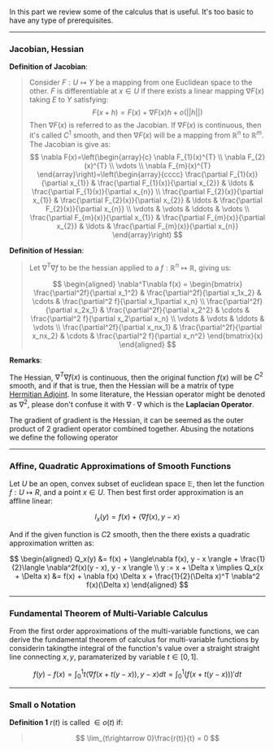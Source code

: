 In this part we review some of the calculus that is useful. It's too basic to have any type of prerequisites. 


---

### **Jacobian, Hessian**

**Definition of Jacobian**: 
> Consider $F: U \mapsto Y$ be a mapping from one Euclidean space to the other. $F$ is differentiable at $x\in U$ if there exists a linear mapping $\nabla F(x)$ taking $E$ to $Y$ satisfying: 
> $$
> F(x+ h) = F(x) + \nabla F(x)h+o(||h||)
> $$
> Then $\nabla F(x)$ is referred to as the Jacobian. 
> If $\nabla F(x)$ is continuous, then it's called $C^1$ smooth, and then $\nabla F(x)$ will be a mapping from $\mathbb{R}^n$ to $\mathbb{R}^m$. The Jacobian is give as: 
> $$
> \nabla F(x)=\left(\begin{array}{c}
> \nabla F_{1}(x)^{T} \\
> \nabla F_{2}(x)^{T} \\
> \vdots \\
> \nabla F_{m}(x)^{T}
> \end{array}\right)=\left(\begin{array}{cccc}
> \frac{\partial F_{1}(x)}{\partial x_{1}} & \frac{\partial F_{1}(x)}{\partial x_{2}} & \ldots & \frac{\partial F_{1}(x)}{\partial x_{n}} \\
> \frac{\partial F_{2}(x)}{\partial x_{1}} & \frac{\partial F_{2}(x)}{\partial x_{2}} & \ldots & \frac{\partial F_{2}(x)}{\partial x_{n}} \\
> \vdots & \vdots & \ddots & \vdots \\
> \frac{\partial F_{m}(x)}{\partial x_{1}} & \frac{\partial F_{m}(x)}{\partial x_{2}} & \ldots & \frac{\partial F_{m}(x)}{\partial x_{n}}
> \end{array}\right)
> $$

**Definition of Hessian**: 

> Let $\nabla^T\nabla f$ to be the hessian applied to a $f: \mathbb R^n \mapsto \mathbb R$, giving us: 
> 
> $$
> \begin{aligned}
> 	\nabla^T\nabla f(x) = 
> 	\begin{bmatrix}
> 		\frac{\partial^2f}{\partial x_1^2} & \frac{\partial^2f}{\partial x_1x_2} &
> 		\cdots &
> 		\frac{\partial^2 f}{\partial x_1\partial x_n}
> 		\\
> 		\frac{\partial^2f}{\partial x_2x_1} & \frac{\partial^2f}{\partial x_2^2} &
> 		\cdots &
> 		\frac{\partial^2 f}{\partial x_2\partial x_n}
> 		\\
> 		\vdots & \vdots & \ddots & \vdots
> 		\\
> 		\frac{\partial^2f}{\partial x_nx_1} & \frac{\partial^2f}{\partial x_nx_2} &
> 		\cdots &
> 		\frac{\partial^2 f}{\partial x_n^2}
> 	\end{bmatrix}(x)
> \end{aligned}
> $$


**Remarks**:

The Hessian, $\nabla^T\nabla f(x)$ is continuous, then the original function $f(x)$ will be $C^2$ smooth, and if that is true, then the Hessian will be a matrix of type [Hermitian Adjoint](../../AMATH%20584%20Numerical%20Linear%20Algebra/Matrix%20Theory/Hermitian%20Adjoint.md). In some literature, the Hessian operator might be denoted as $\nabla^2$, please don't confuse it with $\nabla\cdot\nabla$ which is the **Laplacian Operator**. 

The gradient of gradient is the Hessian, it can be seemed as the outer product of 2 gradient operator combined together. Abusing the notations we define the following operator 

---

### **Affine, Quadratic Approximations of Smooth Functions**

Let $U$ be an open, convex subset of euclidean space $\mathbb E$, then let the function $f: U\mapsto R$, and a point $x\in U$. Then best first order approximation is an affline linear: 

$$
l_x(y) = f(x) + \langle \nabla f(x), y - x\rangle 
$$

And if the given function is $C2$ smooth, then the there exists a quadratic approximation written as: 

$$
\begin{aligned}
   	Q_x(y) &= 
   	f(x) + \langle\nabla f(x), y - x \rangle + \frac{1}{2}\langle 
	\nabla^2f(x)(y - x), y - x
	\rangle
	\\
	y := x + \Delta x
	\implies Q_x(x + \Delta x)  &= f(x) + \nabla f(x) \Delta x + \frac{1}{2}(\Delta x)^T \nabla^2 f(x)(\Delta x)
\end{aligned}
$$


---
### **Fundamental Theorem of Multi-Variable Calculus**
From the first order approximations of the multi-variable functions, we can derive the fundamental theorem of calculus for multi-variable functions by considerin takingthe integral of the function's value over a straight straight line connecting $x, y$, paramaterized by variable $t\in [0, 1]$. 

$$
f(y) - f(x) = \int_{0}^1 
t
\langle 
	\nabla f(x + t(y - x)), y - x
\rangle dt = 
\int_0^1(f(x + t(y - x)))'dt
$$


---
### **Small o Notation**

**Definition 1**
$r(t)$ is called $\in o(t)$ if: 
> $$
> \lim_{t\rightarrow 0}\frac{r(t)}{t} = 0
> $$




